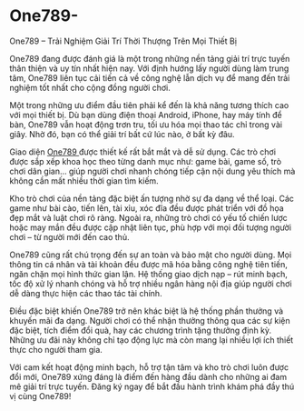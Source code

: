 # One789-
One789 – Trải Nghiệm Giải Trí Thời Thượng Trên Mọi Thiết Bị

One789 đang được đánh giá là một trong những nền tảng giải trí trực tuyến thân thiện và uy tín nhất hiện nay. Với định hướng lấy người dùng làm trung tâm, One789 liên tục cải tiến cả về công nghệ lẫn dịch vụ để mang đến trải nghiệm tốt nhất cho cộng đồng người chơi.

Một trong những ưu điểm đầu tiên phải kể đến là khả năng tương thích cao với mọi thiết bị. Dù bạn dùng điện thoại Android, iPhone, hay máy tính để bàn, One789 vẫn hoạt động trơn tru, tối ưu hóa mọi thao tác chỉ trong vài giây. Nhờ đó, bạn có thể giải trí bất cứ lúc nào, ở bất kỳ đâu.

Giao diện <a href=https://one789.club> One789 </a>  được thiết kế rất bắt mắt và dễ sử dụng. Các trò chơi được sắp xếp khoa học theo từng danh mục như: game bài, game số, trò chơi dân gian… giúp người chơi nhanh chóng tiếp cận nội dung yêu thích mà không cần mất nhiều thời gian tìm kiếm.

Kho trò chơi của nền tảng đặc biệt ấn tượng nhờ sự đa dạng về thể loại. Các game như bài cào, tiến lên, tài xỉu, xóc đĩa đều được phát triển với đồ họa đẹp mắt và luật chơi rõ ràng. Ngoài ra, những trò chơi có yếu tố chiến lược hoặc may mắn đều được cập nhật liên tục, phù hợp với mọi đối tượng người chơi – từ người mới đến cao thủ.

One789 cũng rất chú trọng đến sự an toàn và bảo mật cho người dùng. Mọi thông tin cá nhân và tài khoản đều được mã hóa bằng công nghệ tiên tiến, ngăn chặn mọi hình thức gian lận. Hệ thống giao dịch nạp – rút minh bạch, tốc độ xử lý nhanh chóng và hỗ trợ nhiều ngân hàng nội địa giúp người chơi dễ dàng thực hiện các thao tác tài chính.

Điều đặc biệt khiến One789 trở nên khác biệt là hệ thống phần thưởng và khuyến mãi đa dạng. Người chơi có thể nhận thưởng thông qua các sự kiện đặc biệt, tích điểm đổi quà, hay các chương trình tặng thưởng định kỳ. Những ưu đãi này không chỉ tạo động lực mà còn mang lại nhiều lợi ích thiết thực cho người tham gia.

Với cam kết hoạt động minh bạch, hỗ trợ tận tâm và kho trò chơi luôn được đổi mới, One789 xứng đáng là điểm đến hàng đầu dành cho những ai đam mê giải trí trực tuyến. Đăng ký ngay để bắt đầu hành trình khám phá đầy thú vị cùng One789!

